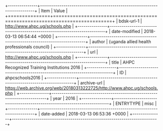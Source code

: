 +---------------+---------------------------------------------------------------------------+
| Item          | Value                                                                     |
+===============+===========================================================================+
| bdsk-url-1    | http://www.ahpc.ug/schools.php                                            |
+---------------+---------------------------------------------------------------------------+
| date-modified | 2018-03-13 06:54:44 +0000                                                 |
+---------------+---------------------------------------------------------------------------+
| author        | {uganda allied health professionals council}                              |
+---------------+---------------------------------------------------------------------------+
| url           | http://www.ahpc.ug/schools.php                                            |
+---------------+---------------------------------------------------------------------------+
| title         | AHPC Recognized Training Institutions 2016                                |
+---------------+---------------------------------------------------------------------------+
| ID            | ahpcschools2016                                                           |
+---------------+---------------------------------------------------------------------------+
| archive-url   | https://web.archive.org/web/20180313222725/http://www.ahpc.ug/schools.php |
+---------------+---------------------------------------------------------------------------+
| year          | 2016                                                                      |
+---------------+---------------------------------------------------------------------------+
| ENTRYTYPE     | misc                                                                      |
+---------------+---------------------------------------------------------------------------+
| date-added    | 2018-03-13 06:53:36 +0000                                                 |
+---------------+---------------------------------------------------------------------------+